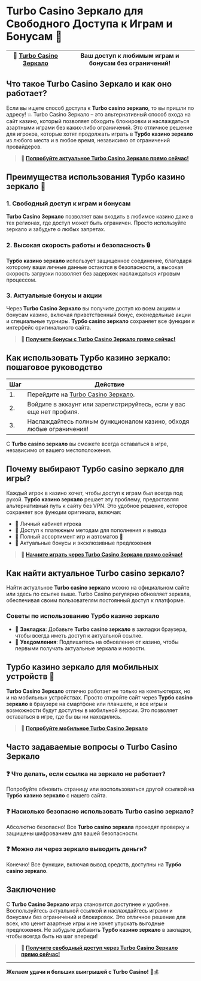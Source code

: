 # Turbo Casino Зеркало для Свободного Доступа к Играм и Бонусам 🎰

| 🔗 [Turbo Casino Зеркало](https://turbo-casino.ch/TURVK) |  Ваш доступ к любимым играм и бонусам без ограничений! |
|----------------------|-------------------------------------------------------------------------|

## Что такое Turbo Casino Зеркало и как оно работает? 

Если вы ищете способ доступа к **Turbo casino зеркало**, то вы пришли по адресу! 💥 Turbo Casino Зеркало – это альтернативный способ входа на сайт казино, который позволяет обходить блокировки и наслаждаться азартными играми без каких-либо ограничений. Это отличное решение для игроков, которые хотят продолжать играть в **Турбо казино зеркало** из любого места и в любое время, независимо от ограничений провайдеров.

> **🔗 [Попробуйте актуальное Turbo Casino Зеркало прямо сейчас!](https://turbo-casino.ch/TURVK)**

## Преимущества использования Турбо казино зеркало 🚀

### 1. Свободный доступ к играм и бонусам
**Turbo Casino Зеркало** позволяет вам входить в любимое казино даже в тех регионах, где доступ может быть ограничен. Просто используйте зеркало и забудьте о любых запретах.

### 2. Высокая скорость работы и безопасность 🔒
**Турбо казино зеркало** использует защищенное соединение, благодаря которому ваши личные данные остаются в безопасности, а высокая скорость загрузки позволяет без задержек наслаждаться игровым процессом.

### 3. Актуальные бонусы и акции
Через **Turbo Casino Зеркало** вы получите доступ ко всем акциям и бонусам казино, включая приветственный бонус, еженедельные акции и специальные турниры. **Турбо casino зеркало** сохраняет все функции и интерфейс оригинального сайта.

> **🔗 [Получите бонусы с Turbo Casino Зеркало прямо сейчас!](https://turbo-casino.ch/TURVK)**

## Как использовать Турбо казино зеркало: пошаговое руководство

| Шаг | Действие |
|-----|----------|
| 1.  | Перейдите на [Turbo Casino Зеркало](https://turbo-casino.ch/TURVK). |
| 2.  | Войдите в аккаунт или зарегистрируйтесь, если у вас еще нет профиля. |
| 3.  | Наслаждайтесь полным функционалом казино, обходя любые ограничения! |

С **Turbo casino зеркало** вы сможете всегда оставаться в игре, независимо от вашего местоположения.

## Почему выбирают Турбо casino зеркало для игры?

Каждый игрок в казино хочет, чтобы доступ к играм был всегда под рукой. **Турбо казино зеркало** решает эту проблему, предоставляя альтернативный путь к сайту без VPN. Это удобное решение, которое сохраняет все функции оригинала, включая:

- 🔹 Личный кабинет игрока
- 🔹 Доступ к платежным методам для пополнения и вывода
- 🔹 Полный ассортимент игр и автоматов 🎲
- 🔹 Актуальные бонусы и эксклюзивные предложения

> **🔗 [Начните играть через Turbo Casino Зеркало прямо сейчас!](https://turbo-casino.ch/TURVK)**

## Как найти актуальное Turbo casino зеркало?

Найти актуальное **Turbo casino зеркало** можно на официальном сайте или здесь по ссылке выше. Turbo Casino регулярно обновляет зеркала, обеспечивая своим пользователям постоянный доступ к платформе. 

### Советы по использованию Турбо казино зеркало

- 📌 **Закладка**: Добавьте **Turbo casino зеркало** в закладки браузера, чтобы всегда иметь доступ к актуальной ссылке.
- 📌 **Уведомления**: Подпишитесь на обновления от казино, чтобы первыми получать актуальные зеркала и новости.

## Турбо казино зеркало для мобильных устройств 📱

**Turbo Casino Зеркало** отлично работает не только на компьютерах, но и на мобильных устройствах. Просто откройте сайт через **Турбо casino зеркало** в браузере на смартфоне или планшете, и все игры и возможности будут доступны в мобильной версии. Это позволяет оставаться в игре, где бы вы ни находились.

> **🔗 [Попробуйте мобильное Turbo Casino Зеркало](https://turbo-casino.ch/TURVK)**

## Часто задаваемые вопросы о Turbo Casino Зеркало

### ❓ Что делать, если ссылка на зеркало не работает?
Попробуйте обновить страницу или воспользоваться другой ссылкой на **Турбо казино зеркало** с нашего сайта.

### ❓ Насколько безопасно использовать Turbo casino зеркало?
Абсолютно безопасно! Все **Turbo casino зеркала** проходят проверку и защищены шифрованием для вашей безопасности.

### ❓ Можно ли через зеркало выводить деньги?
Конечно! Все функции, включая вывод средств, доступны на **Турбо casino зеркало**.

## Заключение

С **Turbo Casino Зеркало** игра становится доступнее и удобнее. Воспользуйтесь актуальной ссылкой и наслаждайтесь играми и бонусами без ограничений и блокировок. Это отличное решение для всех, кто ценит азартные игры и не хочет упускать выгодные предложения. Не забудьте добавить **Турбо казино зеркало** в закладки, чтобы всегда быть на шаг впереди!

> **🔗 [Получите свободный доступ через Turbo Casino Зеркало прямо сейчас!](https://turbo-casino.ch/TURVK)**

---

**Желаем удачи и больших выигрышей с Turbo Casino!** 🎉💰
